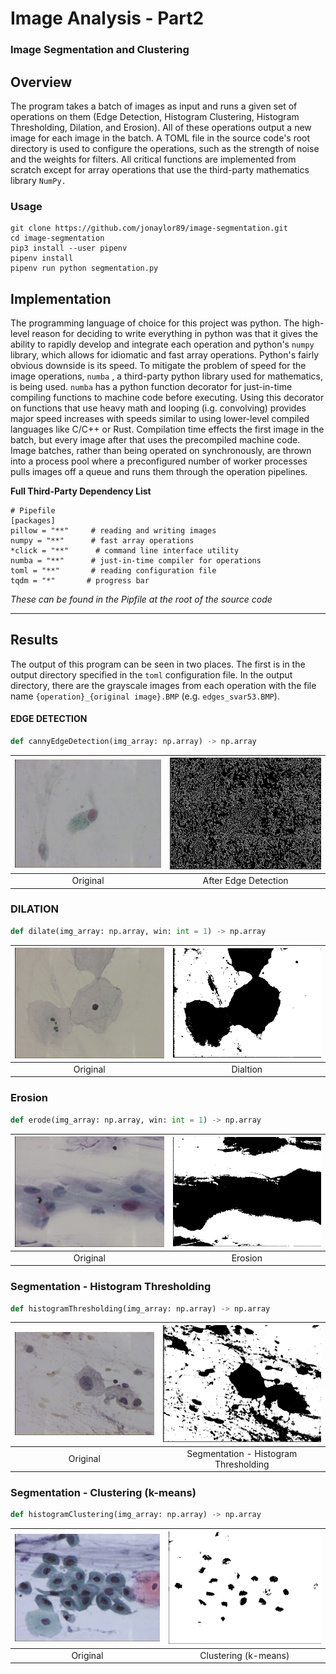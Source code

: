 # Image Analysis - Part2

### Image Segmentation and Clustering

## Overview

The program takes a batch of images as input and runs a given set of operations on them (Edge Detection, Histogram Clustering, Histogram Thresholding, Dilation, and Erosion). All of these operations output a new image for each image in the batch. A TOML file in the source code's root directory is used to configure the operations, such as the strength of noise and the weights for filters. All critical functions are implemented from scratch except for array operations that use the third-party mathematics library `NumPy.` 

### Usage

    git clone https://github.com/jonaylor89/image-segmentation.git
    cd image-segmentation
    pip3 install --user pipenv
    pipenv install
    pipenv run python segmentation.py

## Implementation

The programming language of choice for this project was python. The high-level reason for deciding to write everything in python was that it gives the ability to rapidly develop and integrate each operation and python's `numpy` library, which allows for idiomatic and fast array operations. Python's fairly obvious downside is its speed. To mitigate the problem of speed for the image operations, `numba` , a third-party python library used for mathematics, is being used. `numba` has a python function decorator for just-in-time compiling functions to machine code before executing. Using this decorator on functions that use heavy math and looping (i.g. convolving) provides major speed increases with speeds similar to using lower-level compiled languages like C/C++ or Rust. Compilation time effects the first image in the batch, but every image after that uses the precompiled machine code. Image batches, rather than being operated on synchronously, are thrown into a process pool where a preconfigured number of worker processes pulls images off a queue and runs them through the operation pipelines. 

**Full Third-Party Dependency List**

    # Pipefile
    [packages]
    pillow = "**"     # reading and writing images
    numpy = "**"      # fast array operations
    *click = "**"      # command line interface utility
    numba = "**"      # just-in-time compiler for operations
    toml = "**"       # reading configuration file
    tqdm = "*"       # progress bar

*These can be found in the Pipfile at the root of the source code*

---

## Results

The output of this program can be seen in two places. The first is in the output directory specified in the `toml` configuration file. In the output directory, there are the grayscale images from each operation with the file name `{operation}_{original image}.BMP` (e.g. `edges_svar53.BMP`).

#### EDGE DETECTION
```python
def cannyEdgeDetection(img_array: np.array) -> np.array
```
| ![dataset/input/cyl01.BMP](dataset/input/cyl01.BMP) | ![dataset/assets/edges_cyl01.jpg](dataset/assets/edges_cyl01.jpg)
|:---:|:---:|
| Original | After Edge Detection |

### DILATION
```python
def dilate(img_array: np.array, win: int = 1) -> np.array
```
| ![dataset/input/inter01.BMP](dataset/input/inter01.BMP) | ![dataset/assets/dilated_inter01.jpg](dataset/assets/dilated_inter01.jpg) |
|:---:|:---:|
| Original | Dialtion |

### Erosion
```python
def erode(img_array: np.array, win: int = 1) -> np.array
```
| ![dataset/input/let01.BMP](dataset/input/let01.BMP) | ![dataset/assets/eroded_let01.jpg](dataset/assets/eroded_let01.jpg) |
|:---:|:---:|
| Original | Erosion |

### Segmentation - Histogram Thresholding
```python
def histogramThresholding(img_array: np.array) -> np.array
```
| ![dataset/input/mod01.BMP](dataset/input/mod01.BMP) | ![dataset/assets/seg_thresholding_mod01.jpg](dataset/assets/seg_thresholding_mod01.jpg) |
|:---:|:---:|
| Original | Segmentation - Histogram Thresholding |

### Segmentation - Clustering (k-means)
```python
def histogramClustering(img_array: np.array) -> np.array
```
| ![dataset/input/para01.BMP](dataset/input/para01.BMP) | ![dataset/assets/seg_clusting_para01.jpg](dataset/assets/seg_clusting_para01.jpg) |
|:---:|:---:|
| Original | Clustering (k-means) |

